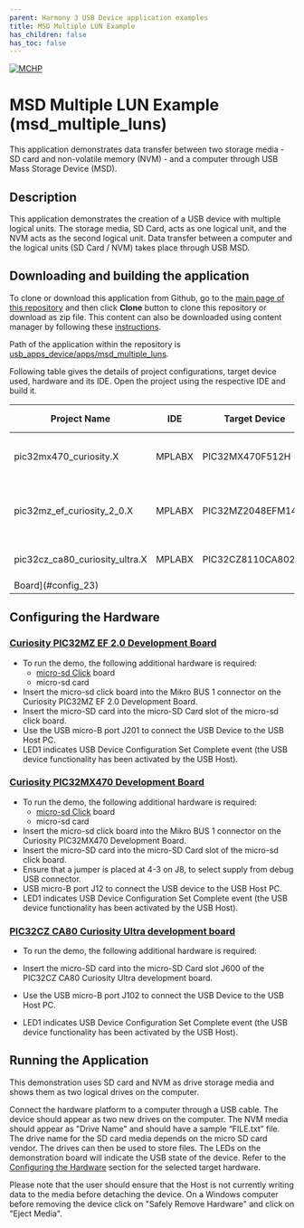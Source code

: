 ```yaml
---
parent: Harmony 3 USB Device application examples
title: MSD Multiple LUN Example 
has_children: false
has_toc: false
---
```


[![MCHP](https://www.microchip.com/ResourcePackages/Microchip/assets/dist/images/logo.png)](https://www.microchip.com)

# MSD Multiple LUN Example (msd_multiple_luns)
This application demonstrates data transfer between two storage media - SD card and non-volatile memory (NVM) - and a computer through USB Mass Storage Device (MSD). 


## Description

This application demonstrates the creation of a USB device with multiple logical units. The storage media, SD Card, acts as one logical unit, and the NVM acts as the second logical unit. Data transfer between a computer and the logical units (SD Card / NVM) takes place through USB MSD.

## Downloading and building the application

To clone or download this application from Github, go to the [main page of this repository](https://github.com/Microchip-MPLAB-Harmony/usb_apps_device) and then click **Clone** button to clone this repository or download as zip file.
This content can also be downloaded using content manager by following these [instructions](https://github.com/Microchip-MPLAB-Harmony/contentmanager/wiki).

Path of the application within the repository is [usb_apps_device/apps/msd_multiple_luns](https://github.com/Microchip-MPLAB-Harmony/usb_apps_device/tree/master/apps/msd_multiple_luns).

Following table gives the details of project configurations, target device used, hardware and its IDE. Open the project using the respective IDE and build it. 

| Project Name                    | IDE    | Target Device       | Hardware / Configuration                                                   |
| ------------------------------- | ------ | ------------------- | -------------------------------------------------------------------------- |
| pic32mx470_curiosity.X          | MPLABX | PIC32MX470F512H     | [PIC32MX Curiosity Development Board](#config_13)                          |
| pic32mz_ef_curiosity_2_0.X        | MPLABX | PIC32MZ2048EFM144   | [Curiosity PIC32MZ EF 2.0 Development Board](#config_15)                   |
| pic32cz_ca80_curiosity_ultra.X  | MPLABX | PIC32CZ8110CA80208  | [PIC32CZ Curiosity Development 
Board](#config_23)                   |

## <a name="config_title"></a> Configuring the Hardware

### <a name="config_15"></a> [Curiosity PIC32MZ EF 2.0 Development Board](https://www.microchip.com/Developmenttools/ProductDetails/DM320209)

- To run the demo, the following additional hardware is required:
    - [micro-sd Click](https://www.mikroe.com/microsd-click) board
    - micro-sd card
- Insert the micro-sd click board into the Mikro BUS 1 connector on the Curiosity PIC32MZ EF 2.0 Development Board. 
- Insert the micro-SD card into the micro-SD Card slot of the micro-sd click board. 
- Use the USB micro-B port J201 to connect the USB Device to the USB Host PC.
- LED1 indicates USB Device Configuration Set Complete event (the USB device functionality has been activated by the USB Host).

### <a name="config_13"></a> [Curiosity PIC32MX470 Development Board](https://www.microchip.com/Developmenttools/ProductDetails/dm320103)

- To run the demo, the following additional hardware is required:
    - [micro-sd Click](https://www.mikroe.com/microsd-click) board
    - micro-sd card
- Insert the micro-sd click board into the Mikro BUS 1 connector on the Curiosity PIC32MX470 Development Board. 
- Insert the micro-SD card into the micro-SD Card slot of the micro-sd click board. 
- Ensure that a jumper is placed at 4-3 on J8, to select supply from debug USB connector. 
- USB micro-B port J12 to connect the USB device to the USB Host PC.
- LED1 indicates USB Device Configuration Set Complete event (the USB device functionality has been activated by the USB Host).

### <a name="config_23"></a> [PIC32CZ CA80 Curiosity Ultra development board](https://www.microchip.com/en-us/development-tool/ea61x20a)

- To run the demo, the following additional hardware is required:
 
- Insert the micro-SD card into the micro-SD Card slot J600 of the PIC32CZ CA80 Curiosity Ultra development board. 
- Use the USB micro-B port J102 to connect the USB Device to the USB Host PC.
- LED1 indicates USB Device Configuration Set Complete event (the USB device functionality has been activated by the USB Host).


## Running the Application

This demonstration uses SD card and NVM as drive storage media and shows them as two logical drives on the computer.

Connect the hardware platform to a computer through a USB cable. The device should appear as two new drives on the computer. The NVM media should appear as "Drive Name" and should have a sample “FILE.txt” file. The drive name for the SD card media depends on the micro SD card vendor. The drives can then be used to store files. The LEDs on the demonstration board will indicate the USB state of the device. Refer to the [Configuring the Hardware](#config_title) section for the selected target hardware. 

Please note that the user should ensure that the Host is not currently writing data to the media before detaching the device. On a Windows computer before removing the device click on "Safely Remove Hardware" and click on "Eject Media". 


